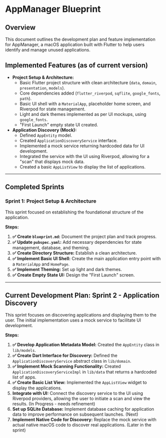 # AppManager Blueprint

## Overview

This document outlines the development plan and feature implementation for AppManager, a macOS application built with Flutter to help users identify and manage unused applications.

## Implemented Features (as of current version)

- **Project Setup & Architecture:**
  - Basic Flutter project structure with clean architecture (`data`, `domain`, `presentation`, `models`).
  - Core dependencies added (`flutter_riverpod`, `sqflite`, `google_fonts`, `path`).
  - Basic UI shell with a `MaterialApp`, placeholder home screen, and Riverpod for state management.
  - Light and dark themes implemented as per UI mockups, using `google_fonts`.
  - "First Launch" empty state UI created.
- **Application Discovery (Mock):**
  - Defined `AppEntity` model.
  - Created `ApplicationDiscoveryService` interface.
  - Implemented a mock service returning hardcoded data for UI development.
  - Integrated the service with the UI using Riverpod, allowing for a "scan" that displays mock data.
  - Created a basic `AppListView` to display the list of applications.

---

## Completed Sprints

### Sprint 1: Project Setup & Architecture

This sprint focused on establishing the foundational structure of the application.

**Steps:**

1.  **✅ Create `blueprint.md`:** Document the project plan and track progress.
2.  **✅ Update `pubspec.yaml`:** Add necessary dependencies for state management, database, and theming.
3.  **✅ Create Directory Structure:** Establish a clean architecture.
4.  **✅ Implement Basic UI Shell:** Create the main application entry point with a `MaterialApp` and `HomePage`.
5.  **✅ Implement Theming:** Set up light and dark themes.
6.  **✅ Create Empty State UI:** Design the "First Launch" screen.

---

## Current Development Plan: Sprint 2 - Application Discovery

This sprint focuses on discovering applications and displaying them to the user. The initial implementation uses a mock service to facilitate UI development.

**Steps:**

1.  **✅ Develop Application Metadata Model:** Created the `AppEntity` class in `lib/models`.
2.  **✅ Create Dart Interface for Discovery:** Defined the `ApplicationDiscoveryService` abstract class in `lib/domain`.
3.  **✅ Implement Mock Scanning Functionality:** Created `ApplicationDiscoveryServiceImpl` in `lib/data` that returns a hardcoded list of apps.
4.  **✅ Create Basic List View:** Implemented the `AppListView` widget to display the applications.
5.  **Integrate with UI:** Connect the discovery service to the UI using Riverpod providers, allowing the user to initiate a scan and view the results. (In Progress - needs refinement)
6.  **Set up SQLite Database:** Implement database caching for application data to improve performance on subsequent launches. (Next)
7.  **Implement Native Code for Discovery:** Replace the mock service with actual native macOS code to discover real applications. (Later in the sprint)
